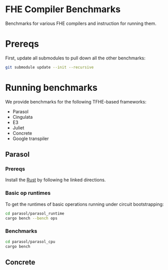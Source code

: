 # FHE Compiler Benchmarks
Benchmarks for various FHE compilers and instruction for running them.

# Prereqs
First, update all submodules to pull down all the other benchmarks:
```bash
git submodule update --init --recursive
```

# Running benchmarks
We provide benchmarks for the following TFHE-based frameworks:
* Parasol
* Cingulata
* E3
* Juliet
* Concrete
* Google transpiler

## Parasol
### Prereqs
Install the [Rust](https://rustup.rs/) by following he linked directions.

### Basic op runtimes
To get the runtimes of basic operations running under circuit bootstrapping:

```bash
cd parasol/parasol_runtime
cargo bench --bench ops
```

### Benchmarks
```bash
cd parasol/parasol_cpu
cargo bench
```

## Concrete